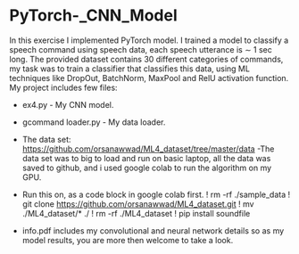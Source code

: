 # PyTorch-_CNN_Model

In this exercise I implemented PyTorch model.
I trained a model to classify a speech command using speech data, each speech utterance is ∼ 1 sec long.
The provided dataset contains 30 different categories of commands, my task was to train a classifier that classifies this data,
using ML techniques like DropOut, BatchNorm, MaxPool and RelU activation function.
My project includes few files:
* ex4.py - My CNN model.
* gcommand loader.py - My data loader.

* The data set:
https://github.com/orsanawwad/ML4_dataset/tree/master/data -The data set was to big to load and run on basic laptop,
all the data was saved to github, and i used google colab to run the algorithm on my GPU. 

* Run this on, as a code block in google colab first.
! rm -rf ./sample_data
! git clone https://github.com/orsanawwad/ML4_dataset.git
! mv ./ML4_dataset/* ./
! rm -rf ./ML4_dataset
! pip install soundfile

* info.pdf includes my convolutional and neural network details so as my model results, you are more then welcome to take a look.

